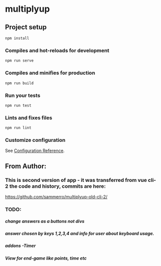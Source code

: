 # multiplyup

## Project setup
```
npm install
```

### Compiles and hot-reloads for development
```
npm run serve
```

### Compiles and minifies for production
```
npm run build
```

### Run your tests
```
npm run test
```

### Lints and fixes files
```
npm run lint
```

### Customize configuration
See [Configuration Reference](https://cli.vuejs.org/config/).


## From Author:
### This is second version of app - it was transferred from vue cli-2 the code and history, commits are here:
https://github.com/sammerro/multiplyup-old-cli-2/

### TODO:
##### change answers as a buttons not divs
##### answer chosen by keys 1,2,3,4 and info for user about keyboard usage.
##### addons -Timer 
##### View for end-game like points, time etc
